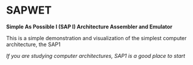 # SAPWET
**Simple As Possible I (SAP I) Architecture Assembler and Emulator**

This is a simple demonstration and visualization of the simplest computer architecture, the SAP1

*If you are studying computer architectures, SAP1 is a good place to start*
